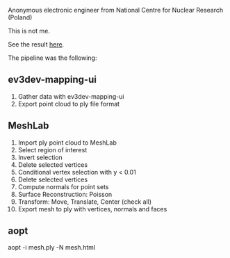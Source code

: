 Anonymous electronic engineer from National Centre for Nuclear Research (Poland)

This is not me.

See the result [here](http://htmlpreview.github.io/?https://github.com/bmegli/ev3dev-mapping-results/blob/master/face%20reconstructions/html/electronic%20engineer/electronic_engineer.html).

The pipeline was the following:

## ev3dev-mapping-ui

1. Gather data with ev3dev-mapping-ui
2. Export point cloud to ply file format

## MeshLab

1. Import ply point cloud to MeshLab
2. Select region of interest
3. Invert selection
4. Delete selected vertices
5. Conditional vertex selection with y < 0.01
6. Delete selected vertices
7. Compute normals for point sets
8. Surface Reconstruction: Poisson
9. Transform: Move, Translate, Center (check all)
10. Export mesh to ply with vertices, normals and faces

## aopt

aopt -i mesh.ply -N mesh.html


